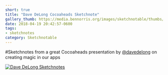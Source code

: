 ```yaml
---
short: true
title: "Dave DeLong Cocoaheads Sketchnote"
gallery_thumb: https://media.bennorris.org/images/sketchnotable/thumbs/cocoaheads-2018.jpg
date: 2018-04-19 20:42:57-0600
tags:
- sketchnotes
category: Sketchnotable
---
```


#Sketchnotes from a great Cocoaheads presentation by [@davedelong](https://twitter.com/davedelong) on creating magic in our apps

[![Dave DeLong Sketchnotes](https://media.bennorris.org/images/sketchnotable/general/cocoaheads-2018.jpg)](http://media.bennorris.org/images/sketchnotable/general/cocoaheads-2018.jpg)